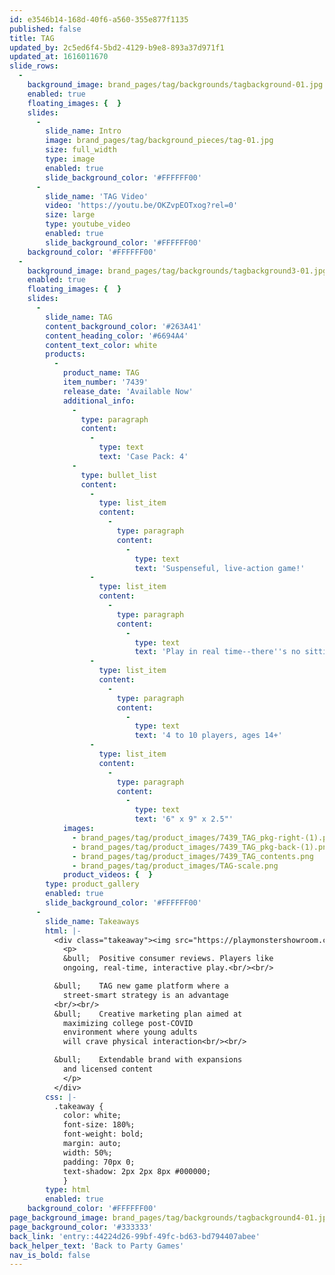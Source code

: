 ```yaml
---
id: e3546b14-168d-40f6-a560-355e877f1135
published: false
title: TAG
updated_by: 2c5ed6f4-5bd2-4129-b9e8-893a37d971f1
updated_at: 1616011670
slide_rows:
  -
    background_image: brand_pages/tag/backgrounds/tagbackground-01.jpg
    enabled: true
    floating_images: {  }
    slides:
      -
        slide_name: Intro
        image: brand_pages/tag/background_pieces/tag-01.jpg
        size: full_width
        type: image
        enabled: true
        slide_background_color: '#FFFFFF00'
      -
        slide_name: 'TAG Video'
        video: 'https://youtu.be/OKZvpEOTxog?rel=0'
        size: large
        type: youtube_video
        enabled: true
        slide_background_color: '#FFFFFF00'
    background_color: '#FFFFFF00'
  -
    background_image: brand_pages/tag/backgrounds/tagbackground3-01.jpg
    enabled: true
    floating_images: {  }
    slides:
      -
        slide_name: TAG
        content_background_color: '#263A41'
        content_heading_color: '#6694A4'
        content_text_color: white
        products:
          -
            product_name: TAG
            item_number: '7439'
            release_date: 'Available Now'
            additional_info:
              -
                type: paragraph
                content:
                  -
                    type: text
                    text: 'Case Pack: 4'
              -
                type: bullet_list
                content:
                  -
                    type: list_item
                    content:
                      -
                        type: paragraph
                        content:
                          -
                            type: text
                            text: 'Suspenseful, live-action game!'
                  -
                    type: list_item
                    content:
                      -
                        type: paragraph
                        content:
                          -
                            type: text
                            text: 'Play in real time--there''s no sitting at a table and playing nice...'
                  -
                    type: list_item
                    content:
                      -
                        type: paragraph
                        content:
                          -
                            type: text
                            text: '4 to 10 players, ages 14+'
                  -
                    type: list_item
                    content:
                      -
                        type: paragraph
                        content:
                          -
                            type: text
                            text: '6" x 9" x 2.5"'
            images:
              - brand_pages/tag/product_images/7439_TAG_pkg-right-(1).png
              - brand_pages/tag/product_images/7439_TAG_pkg-back-(1).png
              - brand_pages/tag/product_images/7439_TAG_contents.png
              - brand_pages/tag/product_images/TAG-scale.png
            product_videos: {  }
        type: product_gallery
        enabled: true
        slide_background_color: '#FFFFFF00'
      -
        slide_name: Takeaways
        html: |-
          <div class="takeaway"><img src="https://playmonstershowroom.com/assets/brand_pages/tag/supplemental_images/taglogo.png">
          	<p>
          	&bull;	Positive consumer reviews. Players like
          	ongoing, real-time, interactive play.<br/><br/>

          &bull;	TAG new game platform where a
          	street-smart strategy is an advantage
          <br/><br/>
          &bull;	Creative marketing plan aimed at
          	maximizing college post-COVID
          	environment where young adults
          	will crave physical interaction<br/><br/>

          &bull;	Extendable brand with expansions
          	and licensed content
          	</p>
          </div>
        css: |-
          .takeaway {
          	color: white;
          	font-size: 180%; 
          	font-weight: bold;
            margin: auto;
            width: 50%;
            padding: 70px 0;
          	text-shadow: 2px 2px 8px #000000;
          	}
        type: html
        enabled: true
    background_color: '#FFFFFF00'
page_background_image: brand_pages/tag/backgrounds/tagbackground4-01.jpg
page_background_color: '#333333'
back_link: 'entry::44224d26-99bf-49fc-bd63-bd794407abee'
back_helper_text: 'Back to Party Games'
nav_is_bold: false
---
```

